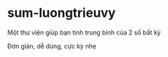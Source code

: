 # sum-luongtrieuvy

Một thư viện giúp bạn tính trung bình của 2 số bất kỳ

Đơn giản, dễ dùng, cực kỳ nhẹ
